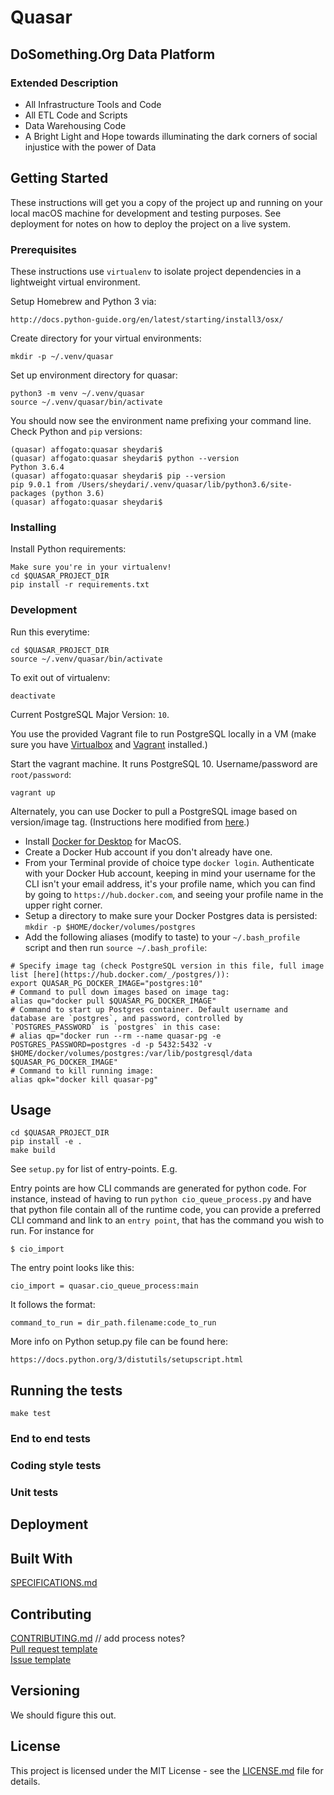 # Quasar

## DoSomething.Org Data Platform

### Extended Description 

* All Infrastructure Tools and Code
* All ETL Code and Scripts
* Data Warehousing Code
* A Bright Light and Hope towards illuminating the dark corners of social injustice with the power of Data

## Getting Started
These instructions will get you a copy of the project up and running on your local macOS machine for development and testing purposes. See deployment for notes on how to deploy the project on a live system.

### Prerequisites

These instructions use `virtualenv` to isolate project dependencies in a lightweight virtual environment.

Setup Homebrew and Python 3 via:
```
http://docs.python-guide.org/en/latest/starting/install3/osx/
```

Create directory for your virtual environments:
```
mkdir -p ~/.venv/quasar
```

Set up environment directory for quasar:

```
python3 -m venv ~/.venv/quasar
source ~/.venv/quasar/bin/activate
```

You should now see the environment name prefixing your command line. Check Python and `pip` versions:

```
(quasar) affogato:quasar sheydari$
(quasar) affogato:quasar sheydari$ python --version
Python 3.6.4
(quasar) affogato:quasar sheydari$ pip --version
pip 9.0.1 from /Users/sheydari/.venv/quasar/lib/python3.6/site-packages (python 3.6)
(quasar) affogato:quasar sheydari$ 

```

### Installing

Install Python requirements:

```
Make sure you're in your virtualenv!
cd $QUASAR_PROJECT_DIR
pip install -r requirements.txt
```


### Development

Run this everytime:

```
cd $QUASAR_PROJECT_DIR
source ~/.venv/quasar/bin/activate
```

To exit out of virtualenv:
```
deactivate
```

Current PostgreSQL Major Version: `10`.

You use the provided Vagrant file to run PostgreSQL locally in a VM (make sure you have [Virtualbox](https://www.virtualbox.org/wiki/Downloads) and [Vagrant](https://www.vagrantup.com/) installed.)

Start the vagrant machine. It runs PostgreSQL 10. Username/password are `root/password`:

```
vagrant up
```

Alternately, you can use Docker to pull a PostgreSQL image based on version/image tag.
(Instructions here modified from [here](https://hackernoon.com/dont-install-postgres-docker-pull-postgres-bee20e200198).)

* Install [Docker for Desktop](https://hub.docker.com/editions/community/docker-ce-desktop-mac) for MacOS.
* Create a Docker Hub account if you don't already have one. 
* From your Terminal provide of choice type `docker login`. Authenticate with your Docker Hub account, keeping in mind your username for the CLI isn't your email address, it's your profile name, which you can find by going to `https://hub.docker.com`, and seeing your profile name in the upper right corner.
* Setup a directory to make sure your Docker Postgres data is persisted: `mkdir -p $HOME/docker/volumes/postgres`
* Add the following aliases (modify to taste) to your `~/.bash_profile` script and then run `source ~/.bash_profile`:
```
# Specify image tag (check PostgreSQL version in this file, full image list [here](https://hub.docker.com/_/postgres/)): 
export QUASAR_PG_DOCKER_IMAGE="postgres:10"
# Command to pull down images based on image tag:
alias qu="docker pull $QUASAR_PG_DOCKER_IMAGE"
# Command to start up Postgres container. Default username and database are `postgres`, and password, controlled by `POSTGRES_PASSWORD` is `postgres` in this case:
# alias qp="docker run --rm --name quasar-pg -e POSTGRES_PASSWORD=postgres -d -p 5432:5432 -v $HOME/docker/volumes/postgres:/var/lib/postgresql/data $QUASAR_PG_DOCKER_IMAGE"
# Command to kill running image:
alias qpk="docker kill quasar-pg"
```

## Usage

```
cd $QUASAR_PROJECT_DIR
pip install -e .
make build
```

See `setup.py` for list of entry-points. E.g.

Entry points are how CLI commands are generated for python code. 
For instance, instead of having to run `python cio_queue_process.py` and
have that python file contain all of the runtime code, you can provide
a preferred CLI command and link to an `entry point`, that has the command
you wish to run. For instance for
```
$ cio_import
```
The entry point looks like this:
```
cio_import = quasar.cio_queue_process:main
```
It follows the format:
```
command_to_run = dir_path.filename:code_to_run
```
More info on Python setup.py file can be found here:
```
https://docs.python.org/3/distutils/setupscript.html
```


## Running the tests

```
make test
```

### End to end tests

### Coding style tests

### Unit tests

## Deployment

## Built With

[SPECIFICATIONS.md](SPECIFICATIONS.md)

## Contributing

[CONTRIBUTING.md](CONTRIBUTING.md) // add process notes?  
[Pull request template](PULL_REQUEST_TEMPLATE)  
[Issue template](issue_template.md)  

## Versioning

We should figure this out.

## License
This project is licensed under the MIT License - see the [LICENSE.md](LICENSE.md) file for details.
